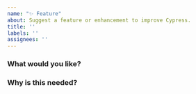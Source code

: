 ```yaml
---
name: "✨ Feature"
about: Suggest a feature or enhancement to improve Cypress.
title: ''
labels: ''
assignees: ''
---
```


<!-- Use the template below to request a feature. Please be patient and we will respond as soon as we can. -->

### What would you like?
<!-- A clear description of the feature or enhancement wanted in Cypress -->

### Why is this needed?
<!-- Remember, we are not familiar with the application you are testing, so please provide a clear description of why this would be useful to your project. -->

